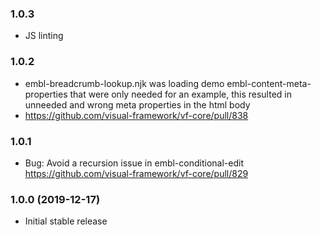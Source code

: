 ### 1.0.3

* JS linting

### 1.0.2

* embl-breadcrumb-lookup.njk was loading demo embl-content-meta-properties that were only needed for an example,
  this resulted in unneeded and wrong meta properties in the html body
* https://github.com/visual-framework/vf-core/pull/838

### 1.0.1

* Bug: Avoid a recursion issue in embl-conditional-edit https://github.com/visual-framework/vf-core/pull/829

### 1.0.0 (2019-12-17)

* Initial stable release
